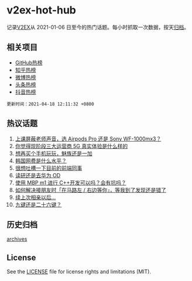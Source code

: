 # v2ex-hot-hub

 记录[V2EX](https://www.v2ex.com/)从 2021-01-06 日至今的热门话题。每小时抓取一次数据，按天[归档](archives)。
 
 ## 相关项目

- [GitHub热榜](https://github.com/snaildev/github-hot-hub)
- [知乎热榜](https://github.com/snaildev/zhihu-hot-hub)
- [微博热榜](https://github.com/snaildev/weibo-hot-hub)
- [头条热榜](https://github.com/snaildev/toutiao-hot-hub)
- [抖音热榜](https://github.com/snaildev/douyin-hot-hub)


 `更新时间：2021-04-18 12:11:32 +0800`

## 热议话题

1. [上课屏蔽老师声音，选 Airpods Pro 还是 Sony WF-1000mx3？](https://www.v2ex.com/t/771262)
1. [你觉得现阶段三大运营商 5G 真实体验是什么样的](https://www.v2ex.com/t/771340)
1. [想再买个手机玩玩，魅族还是一加](https://www.v2ex.com/t/771270)
1. [韩国网费是什么水平？](https://www.v2ex.com/t/771392)
1. [很想吐槽一下目前的前端同事](https://www.v2ex.com/t/771320)
1. [读研还是去华为 OD](https://www.v2ex.com/t/771327)
1. [使用 MBP m1 进行 C++开发可以吗？会有坑吗？](https://www.v2ex.com/t/771314)
1. [如何解决接朋友时「在马路左 / 右边等你」，等我到了发现还是错了](https://www.v2ex.com/t/771298)
1. [续上次相亲以后…](https://www.v2ex.com/t/771372)
1. [九键还是二十六键？](https://www.v2ex.com/t/771385)

## 历史归档

[archives](archives)

## License

See the [LICENSE](LICENSE) file for license rights and limitations (MIT).
